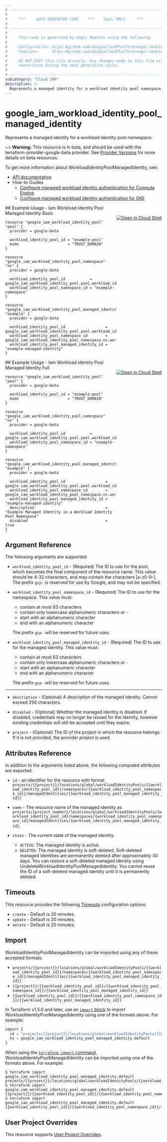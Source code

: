 ```yaml
---
# ----------------------------------------------------------------------------
#
#     ***     AUTO GENERATED CODE    ***    Type: MMv1     ***
#
# ----------------------------------------------------------------------------
#
#     This code is generated by Magic Modules using the following:
#
#     Configuration: https:#github.com/GoogleCloudPlatform/magic-modules/tree/main/mmv1/products/iambeta/WorkloadIdentityPoolManagedIdentity.yaml
#     Template:      https:#github.com/GoogleCloudPlatform/magic-modules/tree/main/mmv1/templates/terraform/resource.html.markdown.tmpl
#
#     DO NOT EDIT this file directly. Any changes made to this file will be
#     overwritten during the next generation cycle.
#
# ----------------------------------------------------------------------------
subcategory: "Cloud IAM"
description: |-
  Represents a managed identity for a workload identity pool namespace.
---
```


# google_iam_workload_identity_pool_managed_identity

Represents a managed identity for a workload identity pool namespace.

~> **Warning:** This resource is in beta, and should be used with the terraform-provider-google-beta provider.
See [Provider Versions](https://terraform.io/docs/providers/google/guides/provider_versions.html) for more details on beta resources.

To get more information about WorkloadIdentityPoolManagedIdentity, see:

* [API documentation](https://cloud.google.com/iam/docs/reference/rest/v1/projects.locations.workloadIdentityPools.namespaces.managedIdentities)
* How-to Guides
    * [Configure managed workload identity authentication for Compute Engine](https://cloud.google.com/iam/docs/create-managed-workload-identities)
    * [Configure managed workload identity authentication for GKE](https://cloud.google.com/iam/docs/create-managed-workload-identities-gke)

<div class = "oics-button" style="float: right; margin: 0 0 -15px">
  <a href="https://console.cloud.google.com/cloudshell/open?cloudshell_git_repo=https%3A%2F%2Fgithub.com%2Fterraform-google-modules%2Fdocs-examples.git&cloudshell_image=gcr.io%2Fcloudshell-images%2Fcloudshell%3Alatest&cloudshell_print=.%2Fmotd&cloudshell_tutorial=.%2Ftutorial.md&cloudshell_working_dir=iam_workload_identity_pool_managed_identity_basic&open_in_editor=main.tf" target="_blank">
    <img alt="Open in Cloud Shell" src="//gstatic.com/cloudssh/images/open-btn.svg" style="max-height: 44px; margin: 32px auto; max-width: 100%;">
  </a>
</div>
## Example Usage - Iam Workload Identity Pool Managed Identity Basic


```hcl
resource "google_iam_workload_identity_pool" "pool" {
  provider = google-beta

  workload_identity_pool_id = "example-pool"
  mode                      = "TRUST_DOMAIN"
}

resource "google_iam_workload_identity_pool_namespace" "ns" {
  provider = google-beta

  workload_identity_pool_id           = google_iam_workload_identity_pool.pool.workload_identity_pool_id
  workload_identity_pool_namespace_id = "example-namespace"
}

resource "google_iam_workload_identity_pool_managed_identity" "example" {
  provider = google-beta

  workload_identity_pool_id                  = google_iam_workload_identity_pool.pool.workload_identity_pool_id
  workload_identity_pool_namespace_id        = google_iam_workload_identity_pool_namespace.ns.workload_identity_pool_namespace_id
  workload_identity_pool_managed_identity_id = "example-managed-identity"
}
```
<div class = "oics-button" style="float: right; margin: 0 0 -15px">
  <a href="https://console.cloud.google.com/cloudshell/open?cloudshell_git_repo=https%3A%2F%2Fgithub.com%2Fterraform-google-modules%2Fdocs-examples.git&cloudshell_image=gcr.io%2Fcloudshell-images%2Fcloudshell%3Alatest&cloudshell_print=.%2Fmotd&cloudshell_tutorial=.%2Ftutorial.md&cloudshell_working_dir=iam_workload_identity_pool_managed_identity_full&open_in_editor=main.tf" target="_blank">
    <img alt="Open in Cloud Shell" src="//gstatic.com/cloudssh/images/open-btn.svg" style="max-height: 44px; margin: 32px auto; max-width: 100%;">
  </a>
</div>
## Example Usage - Iam Workload Identity Pool Managed Identity Full


```hcl
resource "google_iam_workload_identity_pool" "pool" {
  provider = google-beta

  workload_identity_pool_id = "example-pool"
  mode                      = "TRUST_DOMAIN"
}

resource "google_iam_workload_identity_pool_namespace" "ns" {
  provider = google-beta

  workload_identity_pool_id           = google_iam_workload_identity_pool.pool.workload_identity_pool_id
  workload_identity_pool_namespace_id = "example-namespace"
}

resource "google_iam_workload_identity_pool_managed_identity" "example" {
  provider = google-beta

  workload_identity_pool_id                  = google_iam_workload_identity_pool.pool.workload_identity_pool_id
  workload_identity_pool_namespace_id        = google_iam_workload_identity_pool_namespace.ns.workload_identity_pool_namespace_id
  workload_identity_pool_managed_identity_id = "example-managed-identity"
  description                                = "Example Managed Identity in a Workload Identity Pool Namespace"
  disabled                                   = true
}
```

## Argument Reference

The following arguments are supported:


* `workload_identity_pool_id` -
  (Required)
  The ID to use for the pool, which becomes the final component of the resource name. This
  value should be 4-32 characters, and may contain the characters [a-z0-9-]. The prefix
  `gcp-` is reserved for use by Google, and may not be specified.

* `workload_identity_pool_namespace_id` -
  (Required)
  The ID to use for the namespace. This value must:
  * contain at most 63 characters
  * contain only lowercase alphanumeric characters or `-`
  * start with an alphanumeric character
  * end with an alphanumeric character
  
  The prefix `gcp-` will be reserved for future uses.

* `workload_identity_pool_managed_identity_id` -
  (Required)
  The ID to use for the managed identity. This value must:
  * contain at most 63 characters
  * contain only lowercase alphanumeric characters or `-`
  * start with an alphanumeric character
  * end with an alphanumeric character
  
  The prefix `gcp-` will be reserved for future uses.


- - -


* `description` -
  (Optional)
  A description of the managed identity. Cannot exceed 256 characters.

* `disabled` -
  (Optional)
  Whether the managed identity is disabled. If disabled, credentials may no longer be issued for
  the identity, however existing credentials will still be accepted until they expire.

* `project` - (Optional) The ID of the project in which the resource belongs.
    If it is not provided, the provider project is used.


## Attributes Reference

In addition to the arguments listed above, the following computed attributes are exported:

* `id` - an identifier for the resource with format `projects/{{project}}/locations/global/workloadIdentityPools/{{workload_identity_pool_id}}/namespaces/{{workload_identity_pool_namespace_id}}/managedIdentities/{{workload_identity_pool_managed_identity_id}}`

* `name` -
  The resource name of the managed identity as
  `projects/{project_number}/locations/global/workloadIdentityPools/{workload_identity_pool_id}/namespaces/{workload_identity_pool_namespace_id}/managedIdentities/{workload_identity_pool_managed_identity_id}`.

* `state` -
  The current state of the managed identity.
  * `ACTIVE`: The managed identity is active.
  * `DELETED`: The managed identity is soft-deleted. Soft-deleted managed identities are
  permanently deleted after approximately 30 days. You can restore a soft-deleted managed
  identity using UndeleteWorkloadIdentityPoolManagedIdentity. You cannot reuse the ID of a
  soft-deleted managed identity until it is permanently deleted.


## Timeouts

This resource provides the following
[Timeouts](https://developer.hashicorp.com/terraform/plugin/sdkv2/resources/retries-and-customizable-timeouts) configuration options:

- `create` - Default is 20 minutes.
- `update` - Default is 20 minutes.
- `delete` - Default is 20 minutes.

## Import


WorkloadIdentityPoolManagedIdentity can be imported using any of these accepted formats:

* `projects/{{project}}/locations/global/workloadIdentityPools/{{workload_identity_pool_id}}/namespaces/{{workload_identity_pool_namespace_id}}/managedIdentities/{{workload_identity_pool_managed_identity_id}}`
* `{{project}}/{{workload_identity_pool_id}}/{{workload_identity_pool_namespace_id}}/{{workload_identity_pool_managed_identity_id}}`
* `{{workload_identity_pool_id}}/{{workload_identity_pool_namespace_id}}/{{workload_identity_pool_managed_identity_id}}`


In Terraform v1.5.0 and later, use an [`import` block](https://developer.hashicorp.com/terraform/language/import) to import WorkloadIdentityPoolManagedIdentity using one of the formats above. For example:

```tf
import {
  id = "projects/{{project}}/locations/global/workloadIdentityPools/{{workload_identity_pool_id}}/namespaces/{{workload_identity_pool_namespace_id}}/managedIdentities/{{workload_identity_pool_managed_identity_id}}"
  to = google_iam_workload_identity_pool_managed_identity.default
}
```

When using the [`terraform import` command](https://developer.hashicorp.com/terraform/cli/commands/import), WorkloadIdentityPoolManagedIdentity can be imported using one of the formats above. For example:

```
$ terraform import google_iam_workload_identity_pool_managed_identity.default projects/{{project}}/locations/global/workloadIdentityPools/{{workload_identity_pool_id}}/namespaces/{{workload_identity_pool_namespace_id}}/managedIdentities/{{workload_identity_pool_managed_identity_id}}
$ terraform import google_iam_workload_identity_pool_managed_identity.default {{project}}/{{workload_identity_pool_id}}/{{workload_identity_pool_namespace_id}}/{{workload_identity_pool_managed_identity_id}}
$ terraform import google_iam_workload_identity_pool_managed_identity.default {{workload_identity_pool_id}}/{{workload_identity_pool_namespace_id}}/{{workload_identity_pool_managed_identity_id}}
```

## User Project Overrides

This resource supports [User Project Overrides](https://registry.terraform.io/providers/hashicorp/google/latest/docs/guides/provider_reference#user_project_override).
